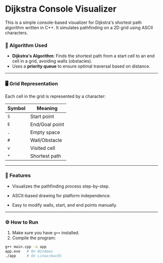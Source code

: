# Dijkstra Console Visualizer

This is a simple console-based visualizer for Dijkstra's shortest path algorithm written in C++. It simulates pathfinding on a 2D grid using ASCII characters.

### 🧠 Algorithm Used

- **Dijkstra's Algorithm**: Finds the shortest path from a start cell to an end cell in a grid, avoiding walls (obstacles).
- Uses a **priority queue** to ensure optimal traversal based on distance.

---

### 🖥️ Grid Representation

Each cell in the grid is represented by a character:

| Symbol | Meaning        |
|--------|----------------|
| `S`    | Start point     |
| `E`    | End/Goal point  |
| `.`    | Empty space     |
| `#`    | Wall/Obstacle   |
| `v`    | Visited cell    |
| `*`    | Shortest path   |

---

### 📌 Features
 - Visualizes the pathfinding process step-by-step.

- ASCII-based drawing for platform independence.

- Easy to modify walls, start, and end points manually.

--- 

### ⚙️ How to Run

1. Make sure you have `g++` installed.
2. Compile the program:

```bash
g++ main.cpp -o app
app.exe   # On Windows
./app     # On Linux/macOS
